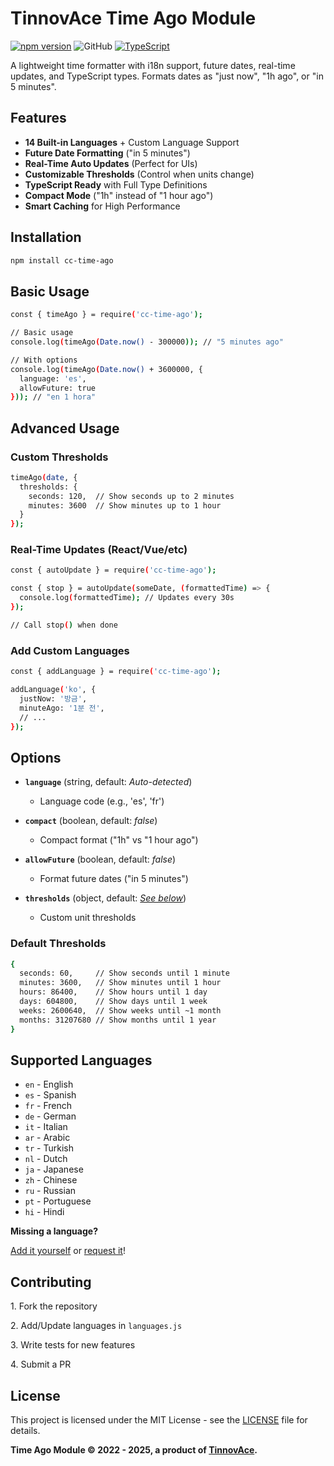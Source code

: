 # TinnovAce Time Ago Module

[![npm version](https://badge.fury.io/js/cc-time-ago.svg)](https://www.npmjs.com/package/cc-time-ago)
![GitHub](https://img.shields.io/github/license/DevFidelis/time-ago-module)
[![TypeScript](https://img.shields.io/badge/%3C%2F%3E-TypeScript-blue)](https://www.typescriptlang.org)

A lightweight time formatter with i18n support, future dates, real-time updates, and TypeScript types. Formats dates as "just now", "1h ago", or "in 5 minutes".

## Features

- **14 Built-in Languages** + Custom Language Support
- **Future Date Formatting** ("in 5 minutes")
- **Real-Time Auto Updates** (Perfect for UIs)
- **Customizable Thresholds** (Control when units change)
- **TypeScript Ready** with Full Type Definitions
- **Compact Mode** ("1h" instead of "1 hour ago")
- **Smart Caching** for High Performance

## Installation

```bash
npm install cc-time-ago
```

## Basic Usage

```bash
const { timeAgo } = require('cc-time-ago');

// Basic usage
console.log(timeAgo(Date.now() - 300000)); // "5 minutes ago"

// With options
console.log(timeAgo(Date.now() + 3600000, { 
  language: 'es',
  allowFuture: true
})); // "en 1 hora"
```

## Advanced Usage

### Custom Thresholds

```bash
timeAgo(date, {
  thresholds: {
    seconds: 120,  // Show seconds up to 2 minutes
    minutes: 3600  // Show minutes up to 1 hour
  }
});
```

### Real-Time Updates (React/Vue/etc)

```bash
const { autoUpdate } = require('cc-time-ago');

const { stop } = autoUpdate(someDate, (formattedTime) => {
  console.log(formattedTime); // Updates every 30s
});

// Call stop() when done
```

### Add Custom Languages

```bash
const { addLanguage } = require('cc-time-ago');

addLanguage('ko', {
  justNow: '방금',
  minuteAgo: '1분 전',
  // ...
});
```

## Options

- **`language`** (string, default: *Auto-detected*)  
  - Language code (e.g., 'es', 'fr')  

- **`compact`** (boolean, default: *false*)  
  - Compact format ("1h" vs "1 hour ago")  

- **`allowFuture`** (boolean, default: *false*)  
  - Format future dates ("in 5 minutes")  

- **`thresholds`** (object, default: *[See below](#default-thresholds)*)  
  - Custom unit thresholds  

### Default Thresholds

```bash
{
  seconds: 60,     // Show seconds until 1 minute
  minutes: 3600,   // Show minutes until 1 hour
  hours: 86400,    // Show hours until 1 day
  days: 604800,    // Show days until 1 week
  weeks: 2600640,  // Show weeks until ~1 month
  months: 31207680 // Show months until 1 year
}
```

## Supported Languages

- `en` - English  
- `es` - Spanish  
- `fr` - French  
- `de` - German  
- `it` - Italian  
- `ar` - Arabic  
- `tr` - Turkish  
- `nl` - Dutch  
- `ja` - Japanese  
- `zh` - Chinese  
- `ru` - Russian  
- `pt` - Portuguese  
- `hi` - Hindi  

**Missing a language?**  

[Add it yourself](#contributing) or [request it](https://github.com/DevFidelis/time-ago-module/issues)!

## Contributing

1\. Fork the repository

2\. Add/Update languages in `languages.js`

3\. Write tests for new features

4\. Submit a PR

## License

This project is licensed under the MIT License - see the [LICENSE](https://github.com/DevFidelis/time-ago-module/blob/master/LICENSE) file for details.

**Time Ago Module © 2022 - 2025, a product of [TinnovAce](https://tinnovace.tech).**
